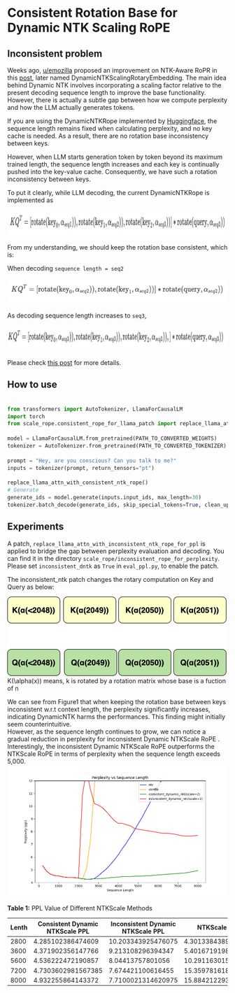 # Consistent Rotation Base for Dynamic NTK Scaling RoPE

## Inconsistent problem
Weeks ago, [u/emozilla](https://www.reddit.com/user/emozilla) proposed an improvement on NTK-Aware RoPR in this [post](https://www.reddit.com/r/LocalLLaMA/comments/14mrgpr/dynamically_scaled_rope_further_increases/), later named DynamicNTKScalingRotaryEmbedding. The main idea behind Dynamic NTK involves incorporating a scaling factor relative to the present decoding sequence length to improve the base functionality.
However, there is actually a subtle gap between how we compute perplexity and how the LLM actually generates tokens. 

If you are using the DynamicNTKRope implemented by [Huggingface](https://github.com/huggingface/transformers/blob/b257c46a075419c09e5ce5c5aa39bc346ecdb9a5/src/transformers/models/llama/modeling_llama.py#L147), the sequence length remains fixed when calculating perplexity, and no key cache is needed. As a result, there are no rotation base inconsistency between keys.

However, when LLM starts generation token by token beyond its maximum trained length, the sequence length increases and each key is continually pushed into the key-value cache. Consequently, we have such a rotation inconsistency between keys.

To put it clearly, while LLM decoding, the current DynamicNTKRope is implemented as

<img src="doc/eq1.png" width="1000" height="60">

From my understanding, we should keep the rotation base consistent, which is:

When decoding `sequence length = seq2`

<img src="doc/eq2.png" width="600" height="60">

As decoding sequence length increases to `seq3`,

<img src="doc/eq3.png" width="850" height="60">

Please check [this post](https://www.reddit.com/r/LocalLLaMA/comments/155bexn/a_potential_rotation_inconsistency_of_dynamically/) for more details.


## How to use
```python

from transformers import AutoTokenizer, LlamaForCausalLM
import torch
from scale_rope.consistent_rope_for_llama_patch import replace_llama_attn_with_consistent_ntk_rope

model = LlamaForCausalLM.from_pretrained(PATH_TO_CONVERTED_WEIGHTS)
tokenizer = AutoTokenizer.from_pretrained(PATH_TO_CONVERTED_TOKENIZER)

prompt = "Hey, are you conscious? Can you talk to me?"
inputs = tokenizer(prompt, return_tensors="pt")

replace_llama_attn_with_consistent_ntk_rope()
# Generate
generate_ids = model.generate(inputs.input_ids, max_length=30)
tokenizer.batch_decode(generate_ids, skip_special_tokens=True, clean_up_tokenization_spaces=False)[0]

```

## Experiments
A patch, ``replace_llama_attn_with_inconsistent_ntk_rope_for_ppl`` is applied to bridge the gap between perplexity evaluation and decoding. You can find it in the directory ```scale_rope/inconsistent_rope_for_perplexity```. Please set ``inconsistent_dntk`` as ``True`` in ``eval_ppl.py``, to enable the patch.

The inconsistent_ntk patch changes the rotary computation on Key and Query as below:

![ppl test](doc/inconsistent.png)
K(\alpha(x)) means, k is rotated by a rotation matrix whose base is a fuction of n

We can see from Figure1 that when keeping the rotation base between keys inconsistent w.r.t context length, the perplexity significantly increases, indicating DynamicNTK harms the performances. This finding might initially seem counterintuitive.  
However, as the sequence length continues to grow, we can notice a gradual reduction in perplexity for inconsistent Dynamic NTKScale RoPE .  Interestingly, the inconsistent Dynamic NTKScale RoPE outperforms the NTKScale RoPE in terms of perplexity when the sequence length exceeds 5,000. 
![ppl test](doc/ppl.png)


**Table 1:** PPL Value of Different NTKScale Methods

| Lenth | Consistent Dynamic NTKScale PPL | Inconsistent Dynamic NTKScale PPL | NTKScale PPL          |
| ----- |---------------------------------|-----------------------------------| ---------------- |
| 2800  | 4.285102386474609               | 10.203343925476075                | 4.301338438987732 |
| 3600  | 4.371902356147766               | 9.213108296394347                 | 5.401671919822693 |
| 5600  | 4.536222472190857               | 8.04413757801056                  | 10.291163015365601 |
| 7200  | 4.7303602981567385              | 7.674421100616455                 | 15.359781618118285 |
| 8000  | 4.932255864143372               | 7.7100021314620975                | 15.884212293624877 |

